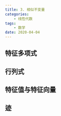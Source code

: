 ```yaml
---
title: 3. 相似不变量
categories: 
	- 线性代数
tags: 
	- 数学
date: 2020-04-04
---
```

## 特征多项式

## 行列式

## 特征值与特征向量

## 迹